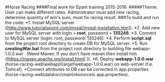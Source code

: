 #Horse Racing
####Final work for Epam training 2015-2016.
#####Theme: User can make different rates. Administrator must add new racing, determine quantity of win's sum, must fix racing result.
###To build and run the code:
*1. Install MySQL server ([http://www.tutorialspoint.com/mysql/mysql-installation.htm]).
*2. Add new user for MySQL server with login = **root**, password = **135246**.
*3. Connect to MySQL server (login: root, password: 135246).
*4. Perform **script.sql** from the project root directory to create DB for MySQL server.
*5. Run **creatingWar.bat** from the project root directory to building file webapp-1.0.0.war . (Need Maven. If you don’t have maven then install him ([https://maven.apache.org/install.html] )).
*6. Deploy **webapp-1.0.0.war** (horse-racing-web\webapp\target\webapp-1.0.0.war) on web-server (f.e. Tomcat).
*Connect attributes to DB can be corrected in app.properties (horse-racing-web\data\src\main\resources\ app.properties).

